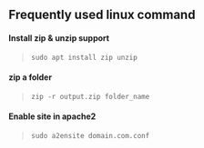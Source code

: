 ## Frequently used linux command

#### Install zip & unzip support
> `sudo apt install zip unzip`

#### zip a folder
> `zip -r output.zip folder_name`

#### Enable site in apache2
> `sudo a2ensite domain.com.conf`